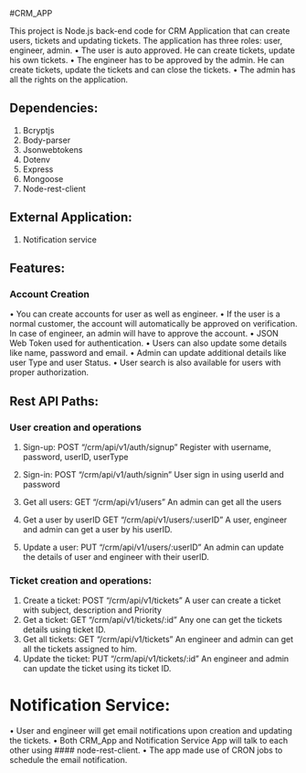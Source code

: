 #CRM_APP

This project is Node.js back-end code for CRM Application that can create users, tickets and updating tickets. The application has three roles: user, engineer, admin.
•	The user is auto approved. He can create tickets, update his own tickets.
•	The engineer has to be approved by the admin. He can create tickets, update the tickets and can close the tickets.
•	The admin has all the rights on the application.
## Dependencies:
1.	Bcryptjs
2.	Body-parser
3.	Jsonwebtokens
4.	Dotenv
5.	Express
6.	Mongoose
7.	Node-rest-client
## External Application:
1.	Notification service
## Features:
### Account Creation
• You can create accounts for user as well as engineer.
• If the user is a normal customer, the account will automatically be approved on verification. In case of engineer, an admin will have to approve the account.
• JSON Web Token used for authentication.
• Users can also update some details like name, password and email.
• Admin can update additional details like user Type and user Status.
• User search is also available for users with proper authorization.
## Rest API Paths:
### User creation and operations
1.	Sign-up:
POST “/crm/api/v1/auth/signup”
Register with username, password, userID, userType
2.	Sign-in:
POST “/crm/api/v1/auth/signin”
User sign in using userId and password

3.	Get all users:
GET “/crm/api/v1/users”
An admin can get all the users
4.	Get a user by userID
GET “/crm/api/v1/users/:userID”
A user, engineer and admin can get a user by his userID.
5.	Update a user:
PUT “/crm/api/v1/users/:userID”
An admin can update the details of user and engineer with their userID.
### Ticket creation and operations:
1.	Create a ticket:
POST “/crm/api/v1/tickets”
A user can create a ticket with subject, description and Priority
2.	Get a ticket:
GET “/crm/api/v1/tickets/:id”
Any one can get the tickets details using ticket ID.
3.	Get all tickets:
GET “/crm/api/v1/tickets”
An engineer and admin can get all the tickets assigned to him.
4.	Update the ticket:
PUT “/crm/api/v1/tickets/:id”
An engineer and admin can update the ticket using its ticket ID.
# Notification Service:
•	User and engineer will get email notifications upon creation and updating the tickets.
•	Both CRM_App and Notification Service App will talk to each other using #### node-rest-client.
•	The app made use of CRON jobs to schedule the email notification.
